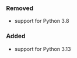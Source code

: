 <!--
A new scriv changelog fragment.

Uncomment the section that is right (remove the HTML comment wrapper).
-->

### Removed

- support for Python 3.8

### Added

- support for Python 3.13

<!--
### Changed

- A bullet item for the Changed category.

-->
<!--
### Deprecated

- A bullet item for the Deprecated category.

-->
<!--
### Fixed

- A bullet item for the Fixed category.

-->
<!--
### Security

- A bullet item for the Security category.

-->
